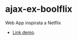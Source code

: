 # ajax-ex-boolflix
Web App inspirata a Netflix
- [Link demo](https://boolflix-pippo98s.netlify.com/).
